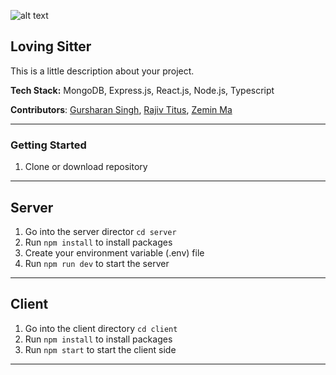 ![alt text](https://i1.wp.com/southeastproduceweekly.com/wp-content/uploads/2019/08/cosmic-crisp.jpg?fit=1148%2C563&quality=90&strip=all&ssl=1)

## Loving Sitter

This is a little description about your project.

**Tech Stack:** MongoDB, Express.js, React.js, Node.js, Typescript

**Contributors**: [Gursharan Singh](https://github.com/gursharan4312), [Rajiv Titus](https://github.com/rajivtitus), [Zemin Ma](https://github.com/xia0m)

---

### Getting Started

1. Clone or download repository

---

## Server

1. Go into the server director `cd server`
2. Run `npm install` to install packages
3. Create your environment variable (.env) file
4. Run `npm run dev` to start the server

---

## Client

1. Go into the client directory `cd client`
2. Run `npm install` to install packages
3. Run `npm start` to start the client side

---
